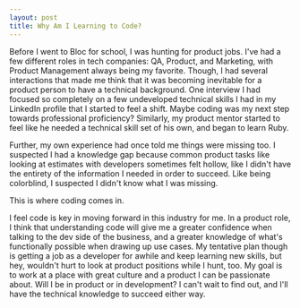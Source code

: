 ```yaml
---
layout: post
title: Why Am I Learning to Code? 
---
```


Before I went to Bloc for school, I was hunting for product jobs. I've had a few different roles in tech companies: QA, Product, and Marketing, with Product Management always being my favorite. Though, I had several interactions that made me think that it was becoming inevitable for a product person to have a technical background. One interview I had focused so completely on a few undeveloped technical skills I had in my LinkedIn profile that I started to feel a shift. Maybe coding was my next step towards professional proficiency? Similarly, my product mentor started to feel like he needed a technical skill set of his own, and began to learn Ruby. 

Further, my own experience had once told me things were missing too. I suspected I had a knowledge gap because common product tasks like looking at estimates with developers sometimes felt hollow, like I didn't have the entirety of the information I needed in order to succeed. Like being colorblind, I suspected I didn't know what I was missing. 

This is where coding comes in.

I feel code is key in moving forward in this industry for me. In a product role, I think that understanding code will give me a greater confidence when talking to the dev side of the business, and a greater knowledge of what's functionally possible when drawing up use cases. My tentative plan though is getting a job as a developer for awhile and keep learning new skills, but hey, wouldn't hurt to look at product positions while I hunt, too. My goal is to work at a place with great culture and a product I can be passionate about. Will I be in product or in development? I can't wait to find out, and I'll have the technical knowledge to succeed either way.  